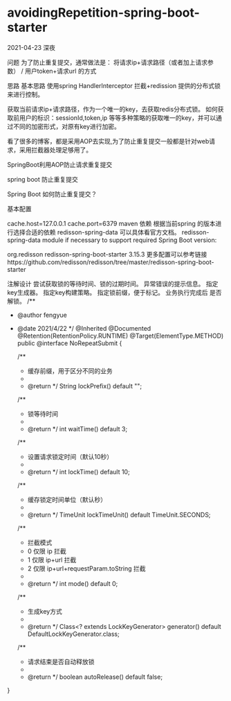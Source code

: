 # avoidingRepetition-spring-boot-starter

2021-04-23 深夜

问题
为了防止重复提交，通常做法是： 将请求ip+请求路径（或者加上请求参数） / 用户token+请求url 的方式

思路
基本思路
使用spring HandlerInterceptor 拦截+redission 提供的分布式锁来进行控制。

获取当前请求ip+请求路径，作为一个唯一的key，去获取redis分布式锁。 如何获取前用户的标识：sessionId,token,ip 等等多种策略的获取唯一的key，并可以通过不同的加密形式，对原有key进行加密。

看了很多的博客，都是采用AOP去实现,为了防止重复提交一般都是针对web请求，采用拦截器处理足够用了。

SpringBoot利用AOP防止请求重复提交

spring boot 防止重复提交

Spring Boot 如何防止重复提交？

基本配置

cache.host=127.0.0.1
cache.port=6379
maven 依赖
根据当前spring 的版本进行选择合适的依赖 redisson-spring-data 可以具体看官方文档。 redisson-spring-data module if necessary to support required Spring Boot version:

 <dependency>
   <groupId>org.redisson</groupId>
   <artifactId>redisson-spring-boot-starter</artifactId>
   <version>3.15.3</version>
</dependency>
更多配置可以参考链接
https://github.com/redisson/redisson/tree/master/redisson-spring-boot-starter

注解设计
尝试获取锁的等待时间、锁的过期时间。
异常错误的提示信息。
指定key生成器。
指定key构建策略。
指定锁前缀，便于标记。
业务执行完成后 是否解锁。
/**
 * @author fengyue
 * @date 2021/4/22
 */
@Inherited
@Documented
@Retention(RetentionPolicy.RUNTIME)
@Target(ElementType.METHOD)
public @interface NoRepeatSubmit {

    /**
     * 缓存前缀，用于区分不同的业务
     *
     * @return
     */
    String lockPrefix() default "";


    /**
     * 锁等待时间
     *
     * @return
     */
    int waitTime() default 3;

    /**
     * 设置请求锁定时间（默认10秒）
     *
     * @return
     */
    int lockTime() default 10;

    /**
     * 缓存锁定时间单位（默认秒）
     *
     * @return
     */
    TimeUnit lockTimeUnit() default TimeUnit.SECONDS;


    /**
     * 拦截模式
     * 0 仅限 ip 拦截
     * 1 仅限 ip+url 拦截
     * 2 仅限 ip+url+requestParam.toString 拦截
     *
     * @return
     */
    int mode() default 0;


    /**
     * 生成key方式
     *
     * @return
     */
    Class<? extends LockKeyGenerator> generator() default DefaultLockKeyGenerator.class;


    /**
     * 请求结束是否自动释放锁
     *
     * @return
     */
    boolean autoRelease() default false;


}
